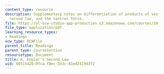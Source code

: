 ```yaml
---
content_type: resource
description: Supplementary notes on differentiation of products of vectors, Kepler's
  second law, and the central force.
file: https://ol-ocw-studio-app-production.s3.amazonaws.com/courses/18-02-multivariable-calculus-fall-2007/8051542b0fcaf8ec3e3c81ed2419d3f2_kepler_secnd_law.pdf
file_type: application/pdf
learning_resource_types:
- Readings
ocw_type: OCWFile
parent_title: Readings
parent_type: CourseSection
resourcetype: Document
title: K. Kepler's Second Law
uid: 8051542b-0fca-f8ec-3e3c-81ed2419d3f2
---
```

